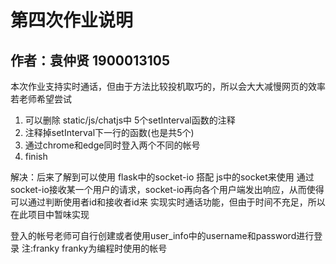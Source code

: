 # 第四次作业说明

## 作者：袁仲贤 1900013105

本次作业支持实时通话，但由于方法比较投机取巧的，所以会大大减慢网页的效率
若老师希望尝试 
1. 可以删除 static/js/chatjs中 5个setInterval函数的注释
2. 注释掉setInterval下一行的函数(也是共5个)
3. 通过chrome和edge同时登入两个不同的帐号
4. finish

解决：后来了解到可以使用 flask中的socket-io 搭配 js中的socket来使用
通过socket-io接收某一个用户的请求，socket-io再向各个用户端发出响应，从而使得可以通过判断使用者id和接收者id来
实现实时通话功能，但由于时间不充足，所以在此项目中暂味实现


登入的帐号老师可自行创建或者使用user_info中的username和password进行登录
注:franky franky为编程时使用的帐号